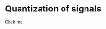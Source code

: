 # Quantization of signals

[Click me](https://vicente-gonzalez-ruiz.github.io/signal_quantization/).
